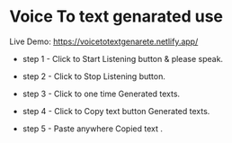 # Voice To text genarated use

Live Demo: https://voicetotextgenarete.netlify.app/



* step 1 -  Click to Start Listening button & please speak.

* step 2 -  Click to Stop Listening button.

* step 3 -  Click to one time Generated texts.

* step 4 -  Click to Copy text button Generated texts.

* step 5 -  Paste anywhere Copied text .


